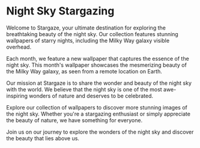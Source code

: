 <!--font:Poppins-->

# Night Sky Stargazing

Welcome to Stargaze, your ultimate destination for exploring the breathtaking beauty of the night sky. Our collection features stunning wallpapers of starry nights, including the Milky Way galaxy visible overhead.

Each month, we feature a new wallpaper that captures the essence of the night sky. This month's wallpaper showcases the mesmerizing beauty of the Milky Way galaxy, as seen from a remote location on Earth.

Our mission at Stargaze is to share the wonder and beauty of the night sky with the world. We believe that the night sky is one of the most awe-inspiring wonders of nature and deserves to be celebrated.

Explore our collection of wallpapers to discover more stunning images of the night sky. Whether you're a stargazing enthusiast or simply appreciate the beauty of nature, we have something for everyone.

Join us on our journey to explore the wonders of the night sky and discover the beauty that lies above us.

<!--

Write me markdown content of website with wallpaper:

"A photograph of a starry night sky, with the Milky Way galaxy visible overhead."

The header of the page should not be copy of the text but rather a real content of the website which is using this wallpaper.


---


# Stargaze - Explore the beauty of the night sky

Welcome to Stargaze, your ultimate destination for exploring the breathtaking beauty of the night sky. Our website is dedicated to providing you with stunning wallpapers of starry night skies, including the Milky Way galaxy visible overhead.

## Wallpaper of the Month

![Starry Night Sky](https://example.com/starry-night-sky.jpg)

Each month, we feature a new wallpaper that captures the essence of the night sky. This month's wallpaper showcases the mesmerizing beauty of the Milky Way galaxy, as seen from a remote location on Earth.

## Our Mission

At Stargaze, we believe that the night sky is one of the most awe-inspiring wonders of nature. Our mission is to share this beauty with the world by providing high-quality wallpapers that capture the magic of the night sky.

## Explore More

Browse our collection of wallpapers to discover more stunning images of the night sky. Whether you're a stargazing enthusiast or simply appreciate the beauty of nature, we have something for everyone.

Join us on our journey to explore the wonders of the night sky.


---


Heading is too long, rewrite whole content.


---


# Stargaze - Discover the Beauty of the Night Sky

Welcome to Stargaze, where we bring you stunning wallpapers of the night sky. Our collection features mesmerizing images of starry nights, including the Milky Way galaxy visible overhead.

Each month, we feature a new wallpaper that captures the essence of the night sky. This month's wallpaper showcases the breathtaking beauty of the Milky Way galaxy, as seen from a remote location on Earth.

Our mission at Stargaze is to share the wonder and beauty of the night sky with the world. We believe that the night sky is one of the most awe-inspiring wonders of nature and deserves to be celebrated.

Explore our collection of wallpapers to discover more stunning images of the night sky. Whether you're a stargazing enthusiast or simply appreciate the beauty of nature, we have something for everyone.

Join us on our journey to explore the wonders of the night sky and discover the beauty that lies above us.


---


Heading is too long, rewrite whole content.


---


# Stargaze - Discover the Beauty of the Night Sky

Welcome to Stargaze, your destination for stunning wallpapers of the night sky. Our collection features mesmerizing images of starry nights, including the Milky Way galaxy visible overhead.

Each month, we feature a new wallpaper that captures the essence of the night sky. This month's wallpaper showcases the breathtaking beauty of the Milky Way galaxy, as seen from a remote location on Earth.

Our mission at Stargaze is to share the wonder and beauty of the night sky with the world. We believe that the night sky is one of the most awe-inspiring wonders of nature and deserves to be celebrated.

Explore our collection of wallpapers to discover more stunning images of the night sky. Whether you're a stargazing enthusiast or simply appreciate the beauty of nature, we have something for everyone.

Join us on our journey to explore the wonders of the night sky and discover the beauty that lies above us.


---


Heading is too long, rewrite whole content.


---


# Stargaze - Explore the Beauty of the Night Sky

Welcome to Stargaze, your ultimate destination for exploring the breathtaking beauty of the night sky. Our collection features stunning wallpapers of starry nights, including the Milky Way galaxy visible overhead.

Each month, we feature a new wallpaper that captures the essence of the night sky. This month's wallpaper showcases the mesmerizing beauty of the Milky Way galaxy, as seen from a remote location on Earth.

Our mission at Stargaze is to share the wonder and beauty of the night sky with the world. We believe that the night sky is one of the most awe-inspiring wonders of nature and deserves to be celebrated.

Explore our collection of wallpapers to discover more stunning images of the night sky. Whether you're a stargazing enthusiast or simply appreciate the beauty of nature, we have something for everyone.

Join us on our journey to explore the wonders of the night sky and discover the beauty that lies above us.


---


Write me a Google font which is best fitting for the website.

Pick from the list:
- Futura
- Montserrat
- Alegreya
- Lato
- Exo 2
- Roboto
- Raleway
- Poppins
- Orbitron
- Inter
- Open Sans
- IBM Plex Sans
- Playfair Display
- Barlow Condensed
- Lobster
- Great Vibes
- Dancing Script


Write just the font name nothing else.


---


Poppins

-->
